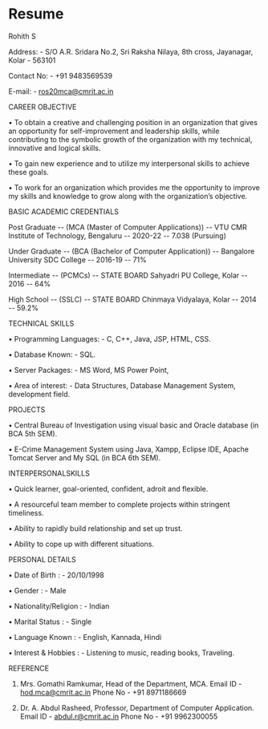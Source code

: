 # Resume
Rohith S

Address: - S/O A.R. Sridara
No.2, Sri Raksha Nilaya,
8th cross, Jayanagar,
Kolar - 563101

Contact No: - +91 9483569539

E-mail: - ros20mca@cmrit.ac.in

CAREER OBJECTIVE

• To obtain a creative and challenging position in an organization that gives an opportunity for
self-improvement and leadership skills, while contributing to the symbolic growth of the
organization with my technical, innovative and logical skills.

• To gain new experience and to utilize my interpersonal skills to achieve these goals.

• To work for an organization which provides me the opportunity to improve my skills and
knowledge to grow along with the organization’s objective.

BASIC ACADEMIC CREDENTIALS

Post Graduate   --  (MCA (Master of Computer Applications))   --  VTU CMR Institute of Technology, Bengaluru  --  2020-22  --  7.038 (Pursuing)

Under Graduate  --  (BCA (Bachelor of Computer Application))  --  Bangalore University SDC College            --  2016-19  --  71%

Intermediate    --  (PCMCs)                                   --  STATE BOARD Sahyadri PU College, Kolar      -- 2016      --  64%

High School     --   (SSLC)                                   --  STATE BOARD Chinmaya Vidyalaya, Kolar       -- 2014      --  59.2%

TECHNICAL SKILLS

• Programming Languages: - C, C++, Java, JSP, HTML, CSS.

• Database Known: - SQL.

• Server Packages: - MS Word, MS Power Point,

• Area of interest: - Data Structures, Database Management System, development field.

PROJECTS

• Central Bureau of Investigation using visual basic and Oracle database (in BCA 5th SEM).

• E-Crime Management System using Java, Xampp, Eclipse IDE, Apache Tomcat Server and My SQL (in BCA 6th SEM).

INTERPERSONALSKILLS

• Quick learner, goal-oriented, confident, adroit and flexible.

• A resourceful team member to complete projects within stringent timeliness.

• Ability to rapidly build relationship and set up trust.

• Ability to cope up with different situations.

PERSONAL DETAILS

• Date of Birth : - 20/10/1998

• Gender : - Male

• Nationality/Religion : - Indian

• Marital Status : - Single

• Language Known : - English, Kannada, Hindi

• Interest & Hobbies : - Listening to music, reading books, Traveling.

REFERENCE

1. Mrs. Gomathi Ramkumar,
Head of the Department, MCA.
Email ID - hod.mca@cmrit.ac.in
Phone No - +91 8971186669

2. Dr. A. Abdul Rasheed,
Professor, Department of Computer Application.
Email ID - abdul.r@cmrit.ac.in
Phone No - +91 9962300055
